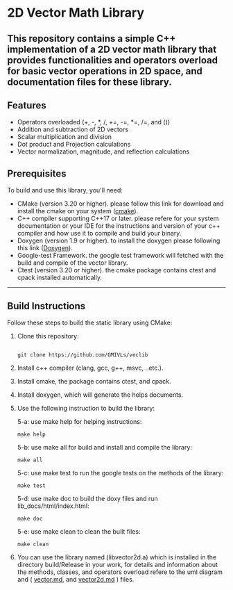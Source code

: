 # 2D Vector Math Library

This repository contains a simple C++ implementation of a 2D vector math library that provides functionalities and operators overload for basic vector operations in 2D space, and documentation files for these library.
------
## Features

- Operators overloaded (+, -, *, /, +=, -=, *=, /=, and ())
- Addition and subtraction of 2D vectors
- Scalar multiplication and division
- Dot product and Projection calculations
- Vector normalization, magnitude, and reflection calculations

## Prerequisites

To build and use this library, you'll need:

- CMake (version 3.20 or higher).
  please follow this link for download and install the cmake on your system ([cmake](https://gitlab.kitware.com/cmake/cmake)).
- C++ compiler supporting C++17 or later.
  please refere for your system documentation or your IDE for the instructions and version of your c++ compiler and how use it to compile and build your binary.
- Doxygen (version 1.9 or higher).
  to install the doxygen please following this link ([Doxygen](https://github.com/doxygen/doxygen)).
- Google-test Framework.
  the google test framework will fetched with the build and compile of the vector library.
- Ctest (version 3.20 or higher).
  the cmake package contains ctest and cpack installed automatically.
------
## Build Instructions

Follow these steps to build the static library using CMake:

1. Clone this repository:
    ```git

    git clone https://github.com/GMIVLs/veclib

    ```
2. Install c++ compiler (clang, gcc, g++, msvc, ..etc.).

3. Install cmake, the package contains ctest, and cpack.

4. Install doxygen, which will generate the helps documents.

5. Use the following instruction to build the library:

   5-a: use make help for helping instructions:
   ```
   make help
   ```

   5-b: use make all for build and install and compile the library:
   ```
   make all
   ```

   5-c: use make test to run the google tests on the methods of the library:
   ```
   make test
   ```

   5-d: use make doc to build the doxy files and run lib_docs/html/index.html:
   ```
   make doc
   ```

   5-e: use make clean to clean the built files:
   ```
   make clean
   ```

6. You can use the library named (libvector2d.a) which is installed in the directory build/Release in your work, for details and information about the methods, classes, and operators overload refere to the uml diagram and ( [vector.md](lib_docs/uml/vector.md), and [vector2d.md](lib_docs/uml/vector2d.md) ) files.
